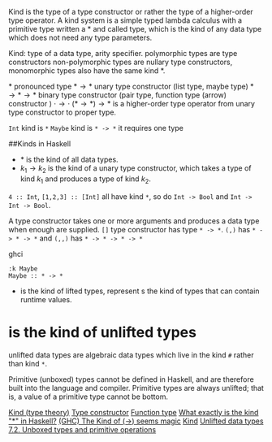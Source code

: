 Kind is the type of a type constructor or rather the type of a higher-order type
operator. A kind system is a simple typed lambda calculus with a primitive type
written a * and called type, which is the kind of any data type which does not
need any type parameters.

Kind: type of a data type, arity specifier.
polymorphic types are type constructors
non-polymorphic types are nullary type constructors, monomorphic types also have
the same kind *.

$*$ pronounced type
$* \to *$ unary type constructor (list type, maybe type)
$* \to * \to *$ binary type constructor (pair type, function type (arrow) constructor ) $\cdot \to \cdot$
$(* \to *) \to *$ is a higher-order type operator from unary type constructor to proper type.

`Int` kind is `*`
`Maybe` kind is `* -> *` it requires one type

##Kinds in Haskell

 - $*$ is the kind of all data types.
 - $k_1 \to k_2$ is the kind of a unary type constructor, which takes a type of
 kind $k_1$ and produces a type of kind $k_2$.

 `4 :: Int`, `[1,2,3] :: [Int]` all have kind `*`, so do `Int -> Bool` and `Int -> Int -> Bool`.

 A type constructor takes one or more arguments and produces a data type when enough
 are supplied. `[]` type constructor has type `* -> *`. `(,)` has `* -> * -> *`
 and `(,,)` has `* -> * -> * -> *`

 ghci
```
:k Maybe
Maybe :: * -> *
```

* is the kind of lifted types, represent s the kind of types that can contain
runtime values.
# is the kind of unlifted types

unlifted data types are algebraic data types which live in the kind `#` rather 
than kind `*`.

 Primitive (unboxed) types cannot be defined in Haskell, and are therefore built
 into the language and compiler. Primitive types are always unlifted; that is,
 a value of a primitive type cannot be bottom.

[Kind (type theory)](https://en.wikipedia.org/wiki/Kind_(type_theory))
[Type constructor](https://en.wikipedia.org/wiki/Type_constructor)
[Function type](https://en.wikipedia.org/wiki/Function_type)
[What exactly is the kind "*" in Haskell?](https://stackoverflow.com/questions/27095011/what-exactly-is-the-kind-in-haskell)
[(GHC) The Kind of (->) seems magic](https://www.reddit.com/r/haskell/comments/2u6dne/ghc_the_kind_of_seems_magic/co5poc5)
[Kind](https://wiki.haskell.org/Kind)
[Unlifted data types](https://ghc.haskell.org/trac/ghc/wiki/UnliftedDataTypes)
[7.2. Unboxed types and primitive operations](https://downloads.haskell.org/~ghc/6.12.3/docs/html/users_guide/primitives.html)
